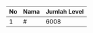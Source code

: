 | No | Nama            | Jumlah Level |
|----|-----------------|--------------|
| 1  | #    |    6008        |
